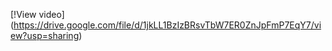[!View video] (https://drive.google.com/file/d/1jkLL1BzIzBRsvTbW7ER0ZnJpFmP7EqY7/view?usp=sharing) 
